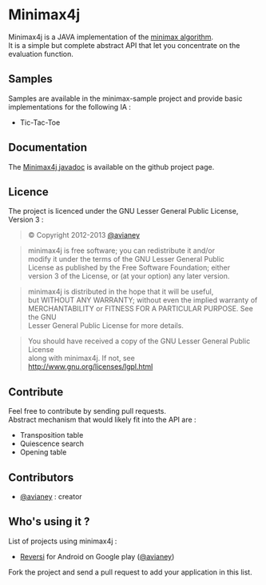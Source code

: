 # Minimax4j

Minimax4j is a JAVA implementation of the [minimax algorithm](http://en.wikipedia.org/wiki/Minimax).  
It is a simple but complete abstract API that let you concentrate on the evaluation function.

## Samples

Samples are available in the minimax-sample project and provide basic implementations for the following IA :
* Tic-Tac-Toe

## Documentation

The [Minimax4j javadoc](http://avianey.github.com/minimax4j/) is available on the github project page.

## Licence

The project is licenced under the GNU Lesser General Public License, Version 3 :

> &copy; Copyright 2012-2013 [@avianey](https://github.com/avianey)

> minimax4j is free software; you can redistribute it and/or  
  modify it under the terms of the GNU Lesser General Public  
  License as published by the Free Software Foundation; either  
  version 3 of the License, or (at your option) any later version.  

> minimax4j is distributed in the hope that it will be useful,  
  but WITHOUT ANY WARRANTY; without even the implied warranty of  
  MERCHANTABILITY or FITNESS FOR A PARTICULAR PURPOSE. See the GNU  
  Lesser General Public License for more details.  

> You should have received a copy of the GNU Lesser General Public License  
  along with minimax4j. If not, see <http://www.gnu.org/licenses/lgpl.html>  

## Contribute

Feel free to contribute by sending pull requests.  
Abstract mechanism that would likely fit into the API are :
* Transposition table
* Quiescence search
* Opening table

## Contributors

* [@avianey](https://github.com/avianey) : creator

## Who's using it ?

List of projects using minimax4j :
* [Reversi](https://play.google.com/store/apps/details?id=net.androgames.reversi) for Android on Google play ([@avianey](https://github.com/avianey))

Fork the project and send a pull request to add your application in this list.

